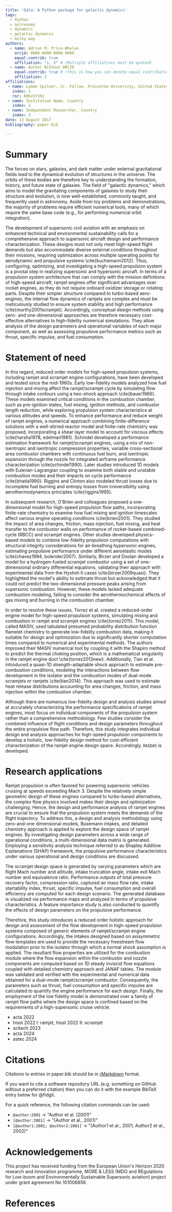 ```yaml
---
title: 'Gala: A Python package for galactic dynamics'
tags:
  - Python
  - astronomy
  - dynamics
  - galactic dynamics
  - milky way
authors:
  - name: Adrian M. Price-Whelan
    orcid: 0000-0000-0000-0000
    equal-contrib: true
    affiliation: "1, 2" # (Multiple affiliations must be quoted)
  - name: Author Without ORCID
    equal-contrib: true # (This is how you can denote equal contributions between multiple authors)
    affiliation: 2
affiliations:
 - name: Lyman Spitzer, Jr. Fellow, Princeton University, United States
   index: 1
   ror: 00hx57361
 - name: Institution Name, Country
   index: 2
 - name: Independent Researcher, Country
   index: 3
date: 13 August 2017
bibliography: paper.bib

---
```


# Summary

The forces on stars, galaxies, and dark matter under external gravitational
fields lead to the dynamical evolution of structures in the universe. The orbits
of these bodies are therefore key to understanding the formation, history, and
future state of galaxies. The field of "galactic dynamics," which aims to model
the gravitating components of galaxies to study their structure and evolution,
is now well-established, commonly taught, and frequently used in astronomy.
Aside from toy problems and demonstrations, the majority of problems require
efficient numerical tools, many of which require the same base code (e.g., for
performing numerical orbit integration).

The development of supersonic civil aviation with an emphasis on enhanced technical and environmental sustainability calls for a comprehensive approach to supersonic aircraft design and performance characterization. These designs must not only meet high-speed flight demands but also accommodate diverse external conditions throughout their missions, requiring optimization across multiple operating points for aerodynamic and propulsive systems \cite{kuchemann2012}. Thus, configuring, optimizing, and investigating a high-speed propulsion system is a pivotal step in realizing supersonic and hypersonic aircraft. In terms of a propulsion system architecture that can comply with the mission definitions of high-speed aircraft, ramjet engines offer significant advantages over rocket engines, as they do not require onboard oxidizer storage or rotating parts. Despite their simpler structure compared to turbo-based aero-engines, the internal flow dynamics of ramjets are complex and must be meticulously studied to ensure system stability and high performance \cite{murthy2001scramjet}. Accordingly, conceptual design methods using zero- and one-dimensional approaches are therefore necessary cost-effective alternatives to high-fidelity numerical simulations. They allow analysis of the design parameters and operational variables of each major component, as well as assessing propulsive performance metrics such as thrust, specific impulse, and fuel consumption.

# Statement of need

In this regard, reduced order models for high-speed propulsion systems, including ramjet and scramjet engine configurations, have been developed and tested since the mid-1960s. Early low-fidelity models analyzed how fuel injection and mixing affect the ramjet/scramjet cycle by simulating flow through intake contours using a two-shock approach \cite{bauer1966}. These models examined critical conditions in the combustion chamber, such as pre-ignition states, fuel mixing, ignition methods, and combustor length reduction, while exploring propulsion system characteristics at various altitudes and speeds. To enhance performance and reduce weight of ramjet engines, a numerical approach combining finite-difference solutions with a well-stirred reactor model and finite-rate chemistry was proposed, incorporating a shear layer model to account for viscous effects \cite{harsha1978, edelman1981}. Schindel developed a performance estimation framework for ramjet/scramjet engines, using a mix of non-isentropic and isentropic compression properties, variable cross-sectional area combustor chambers with continuous fuel burn, and isentropic expansion through the nozzle for integrated airframe performance characterization \cite{schindel1990}. Later studies introduced 1D models with Eulerian-Lagrangian coupling to examine both stable and unstable combustion modes and their impacts on cycle performance \cite{bhatia1990}. Riggins and Clinton also modeled thrust losses due to incomplete fuel burning and entropy losses from irreversibility using aerothermodynamics principles \cite{riggins1995}.

In subsequent research, O'Brien and colleagues proposed a one-dimensional model for high-speed propulsion flow paths, incorporating finite-rate chemistry to examine how fuel mixing and ignition timescales affect various engine operating conditions \cite{brien2001}. They studied the impact of area changes, friction, mass injection, fuel mixing, and heat transfer to the combustor walls on performance of rocket-based combined-cycle (RBCC) and scramjet engines. Other studies developed physics-based models to combine low-fidelity propulsion computations with structural integrity considerations for air-breathing hypersonic engines, estimating propulsive performance under different aeroelastic modes \cite{chavez1994, bolender2007}. Similarly, Birzer and Doolan developed a model for a hydrogen-fueled scramjet combustor using a set of one-dimensional ordinary differential equations, validating their approach with experimental data from the Hyshot-II cases \cite{birzer2009quasi}. They highlighted the model's ability to estimate thrust but acknowledged that it could not predict the two-dimensional pressure peaks arising from supersonic combustion. However, these models lacked adequate combustion modeling, failing to consider the aerothermochemical effects of gas mixing and burning in the combustion chamber. 

In order to resolve these issues, Torrez et al. created a reduced-order engine model for high-speed propulsion systems, simulating mixing and combustion in ramjet and scramjet engines \cite{torrez2011}. This model, called MASIV, used tabulated presumed probability distribution function flamelet chemistry to generate low-fidelity combustion data, making it suitable for design and optimization due to significantly shorter computation times compared to numerical and experimental methods. The authors improved their MASIV numerical tool by coupling it with the Shapiro method to predict the thermal choking position, which is a mathematical singularity in the ramjet engine duct \cite{torrez2013new}. Additionally, Tian et al. introduced a quasi-1D strength-adaptable shock approach to estimate pre-combustion conditions, modeling the interactions between flow development in the isolator and the combustion modes of dual-mode scramjets or ramjets \cite{tian2014}. This approach was used to estimate heat release distributions accounting for area changes, friction, and mass injection within the combustion chamber. 

Although there are numerous low-fidelity design and analysis studies aimed at accurately characterizing the performance specifications of ramjet engines, most focus on individual components of the propulsion system rather than a comprehensive methodology. Few studies consider the combined influence of flight conditions and design parameters throughout the entire propulsive flow path. Therefore, this study integrates individual design and analysis approaches for high-speed propulsion components to develop a holistic, low-fidelity design method for cost-efficient characterization of the ramjet engine design space. Accordingly, `RASDAS` is developed.

# Research applications

Ramjet propulsion is often favored for powering supersonic vehicles cruising at speeds exceeding Mach 3. Despite the relatively simple geometric design of these engines compared to turbo-based alternatives, the complex flow physics involved makes their design and optimization challenging. Hence, the design and performance analysis of ramjet engines are crucial to ensure that the propulsion system meets the demands of the flight trajectory. To address this, a design and analysis methodology using zero-and-one dimensional models, Busemann intakes, and detailed chemistry approach is applied to explore the design space of ramjet engines. By investigating design parameters across a wide range of operational conditions, a multi-dimensional data matrix is generated. Employing a sensitivity analysis technique referred to as Shapley Additive Explanations (SHAP) framework, the propulsive performance characteristics under various operational and design conditions are discussed.

The scramjet design space is generated by varying parameters which are flight Mach number and altitude, intake truncation angle, intake exit Mach number and equivalence ratio. Performance outputs of total pressure recovery factor, compression ratio, captured air mass flow rate, intake startability index, thrust, specific impulse, fuel consumption and overall efficiency are computed for each design scenario. The generated database is visualized via performance maps and analyzed in terms of propulsive characteristics. A feature importance study is also conducted to quantify the effects of design parameters on the propulsive performance.

Therefore, this study introduces a reduced order holistic approach for design and assessment of the flow development in high-speed propulsion systems composed of generic elements of ramjet/scramjet engine configurations. Accordingly, the intakes designed based on axisymmetric flow templates are used to provide the necessary freestream flow modulation prior to the isolator through which a normal shock assumption is applied. The resultant flow properties are utilized for the combustion module where the flow expansion within the combustor and nozzle components are computed based on 1D steady inviscid flow equations coupled with detailed chemistry approach and JANAF tables. The module was validated and verified with the experimental and numerical data obtained for a dual-mode ramjet/scramjet combustor. Consequently, the parameters such as thrust, fuel consumption and specific impulse are calculated to quantify the engine performance for each design. Finally, the employment of the low fidelity model is demonstrated over a family of ramjet flow paths where the design space is confined based on the requirements of a high-supersonic cruise vehicle.

- acta 2022
- hisst 2022 I: ramjet, hisst 2022 II: scramjet
- scitech 2023
- acta 2024
- astec 2024 

# Citations

Citations to entries in paper.bib should be in
[rMarkdown](http://rmarkdown.rstudio.com/authoring_bibliographies_and_citations.html)
format.

If you want to cite a software repository URL (e.g. something on GitHub without a preferred
citation) then you can do it with the example BibTeX entry below for @fidgit.

For a quick reference, the following citation commands can be used:
- `@author:2001`  ->  "Author et al. (2001)"
- `[@author:2001]` -> "(Author et al., 2001)"
- `[@author1:2001; @author2:2001]` -> "(Author1 et al., 2001; Author2 et al., 2002)"

# Acknowledgements

This project has received funding from the European Union's Horizon 2020 research and innovation programme, MORE \& LESS (MDO and REgulations for Low-boom and Environmentally Sustainable Supersonic aviation) project under grant agreement No 101006856. 

# References
